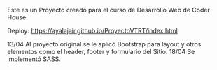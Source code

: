 Este es un Proyecto creado para el curso de Desarrollo Web de Coder House.

Deploy: https://ayalajair.github.io/ProyectoVTRT/index.html

13/04 Al proyecto original se le aplicó Bootstrap para layout y otros elementos como el header, footer y formulario del Sitio.
18/04 Se implementó SASS.

